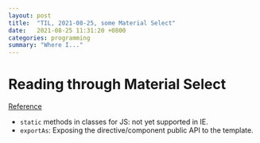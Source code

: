 ```yaml
---
layout: post
title:  "TIL, 2021-08-25, some Material Select"
date:   2021-08-25 11:31:20 +0800
categories: programming
summary: "Where I..."
---
```


# Reading through Material Select
[Reference](https://github.com/angular/components/blob/master/src/material/select/select.ts)

- `static` methods in classes for JS: not yet supported in IE.
- `exportAs`: Exposing the directive/component public API to the template.
